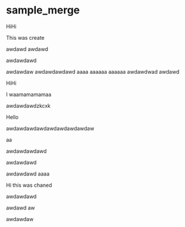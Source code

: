 # sample_merge



HiHi

This was create

awdawd
awdawd


awdawdawd


awdawdaw
awdawdawdawd
aaaa
aaaaaa
aaaaaa
awdawdwad
awdawd

HiHi


I waamamamamaa



awdawdawdzkcxk


Hello



awdawdawdawdawdawdawdawdaw



aa

awdawdawdawd

awdawdawd


awdawdawd
aaaa


Hi this was chaned


awdawdawd

awdawd
aw



awdawdaw
